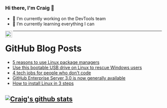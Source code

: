 ### Hi there, I'm Craig 👋

<!--
**CraigTeelFugro/CraigTeelFugro** is a ✨ _special_ ✨ repository because its `README.md` (this file) appears on your GitHub profile.

Here are some ideas to get you started:
-->

- 🔭 I’m currently working on the DevTools team
- 🌱 I’m currently learning everything I can

[<img align="left" alt="Craig Teel | LinkedIn" width="22px" src="https://cdn.jsdelivr.net/npm/simple-icons@v3/icons/linkedin.svg" />][linkedin]

---

# GitHub Blog Posts

<!-- BLOG-POST-LIST:START -->
- [5 reasons to use Linux package managers](https://opensource.com/article/21/2/linux-package-management)
- [Use this bootable USB drive on Linux to rescue Windows users](https://opensource.com/article/21/2/linux-woeusb)
- [4 tech jobs for people who don&#039;t code](https://opensource.com/article/21/2/non-engineering-jobs-tech)
- [GitHub Enterprise Server 3.0 is now generally available](https://github.blog/2021-02-16-github-enterprise-server-3-0-is-now-generally-available/)
- [How to install Linux in 3 steps](https://opensource.com/article/21/2/linux-installation)
<!-- BLOG-POST-LIST:END -->

## [![Craig's github stats](https://github-readme-stats.vercel.app/api?username=craigteelfugro)](https://github.com/anuraghazra/github-readme-stats)


[linkedin]: https://linkedin.com/in/craig-teel-b8786771
